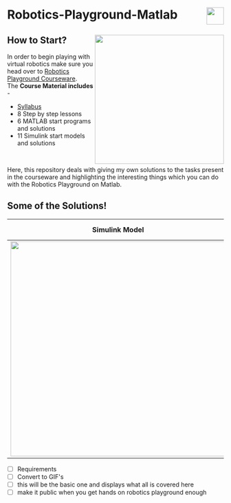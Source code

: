 <div>
  <img src="https://img.shields.io/badge/MATLAB-Basic-red" align="right" height=40/>
  <h1>Robotics-Playground-Matlab</h1>
</div>

<div>
  <img align=right width=300 src="https://in.mathworks.com/academia/courseware/robotics-playground/_jcr_content/mainParsys/column_0_copy_copy/2/columns_copy/1/image_0.adapt.1200.medium.png/1620309409409.png"/>
  <h2>How to Start?</h2>
  
  <p>In order to begin playing with virtual robotics make sure you head over to <a href="https://in.mathworks.com/academia/courseware/robotics-playground.html">Robotics Playground Courseware</a>.<br>The <b>Course Material includes</b> - </p>
  <ul>
    <li><a href="https://in.mathworks.com/content/dam/mathworks/mathworks-dot-com/academia/highschool/courseware/robotics-playground/syllabus.pdf">Syllabus</a></li>
    <li>8 Step by step lessons</li>
    <li>6 MATLAB start programs and solutions</li>
    <li>11 Simulink start models and solutions</li>
  </ul><br>
  <p>Here, this repository deals with giving my own solutions to the tasks present in the courseware and highlighting the interesting things which you can do with the Robotics Playground on Matlab.</p>
  
</div>
  <h2>Some of the Solutions!</h2>
  
  | Simulink Model | Output Video |
  |---|---|
  | <img align=center width=500 src="https://github.com/Swarzinium-369/Robotics-Playground-Matlab/blob/main/img-vid/wall-tracking.png"/>  | sfsdf |
  
  
<div>
  
</div>

- [ ] Requirements
- [ ] Convert to GIF's
- [ ] this will be the basic one and displays what all is covered here
- [ ] make it public when you get hands on robotics playground enough
